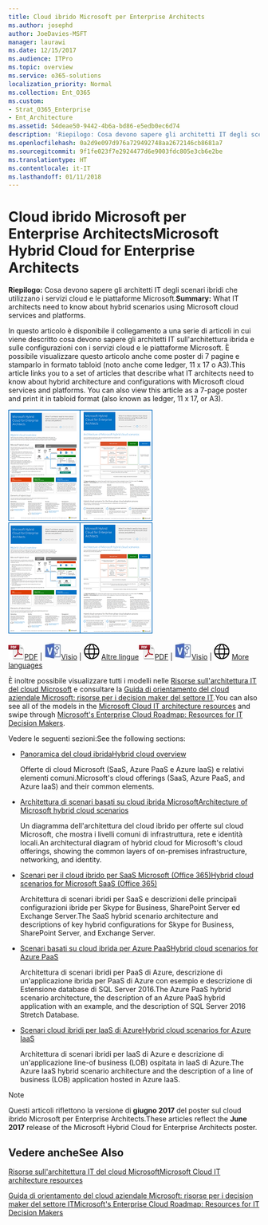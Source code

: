 ```yaml
---
title: Cloud ibrido Microsoft per Enterprise Architects
ms.author: josephd
author: JoeDavies-MSFT
manager: laurawi
ms.date: 12/15/2017
ms.audience: ITPro
ms.topic: overview
ms.service: o365-solutions
localization_priority: Normal
ms.collection: Ent_O365
ms.custom:
- Strat_O365_Enterprise
- Ent_Architecture
ms.assetid: 54deae50-9442-4b6a-bd86-e5edb0ec6d74
description: 'Riepilogo: Cosa devono sapere gli architetti IT degli scenari ibridi che utilizzano i servizi cloud e le piattaforme Microsoft.'
ms.openlocfilehash: 0a2d9e097d976a729492748aa2672146cb8681a7
ms.sourcegitcommit: 9f1fe023f7e2924477d6e9003fdc805e3cb6e2be
ms.translationtype: HT
ms.contentlocale: it-IT
ms.lasthandoff: 01/11/2018
---
```

# <a name="microsoft-hybrid-cloud-for-enterprise-architects"></a><span data-ttu-id="77e50-103">Cloud ibrido Microsoft per Enterprise Architects</span><span class="sxs-lookup"><span data-stu-id="77e50-103">Microsoft Hybrid Cloud for Enterprise Architects</span></span>

 <span data-ttu-id="77e50-104">**Riepilogo:** Cosa devono sapere gli architetti IT degli scenari ibridi che utilizzano i servizi cloud e le piattaforme Microsoft.</span><span class="sxs-lookup"><span data-stu-id="77e50-104">**Summary:** What IT architects need to know about hybrid scenarios using Microsoft cloud services and platforms.</span></span>
  
<span data-ttu-id="77e50-p101">In questo articolo è disponibile il collegamento a una serie di articoli in cui viene descritto cosa devono sapere gli architetti IT sull'architettura ibrida e sulle configurazioni con i servizi cloud e le piattaforme Microsoft. È possibile visualizzare questo articolo anche come poster di 7 pagine e stamparlo in formato tabloid (noto anche come ledger, 11 x 17 o A3).</span><span class="sxs-lookup"><span data-stu-id="77e50-p101">This article links you to a set of articles that describe what IT architects need to know about hybrid architecture and configurations with Microsoft cloud services and platforms. You can also view this article as a 7-page poster and print it in tabloid format (also known as ledger, 11 x 17, or A3).</span></span>
  
<span data-ttu-id="77e50-107">[![Immagine di scorrimento per modello ibrido del cloud Microsoft](images/Hybrid_Poster/Hybrid_Cloud_Thumbnail.png)](https://www.microsoft.com/download/details.aspx?id=54424
)</span><span class="sxs-lookup"><span data-stu-id="77e50-107">[![Thumb image for the Microsoft hybrid cloud model](images/Hybrid_Poster/Hybrid_Cloud_Thumbnail.png)](https://www.microsoft.com/download/details.aspx?id=54424
)</span></span>
  
<span data-ttu-id="77e50-108">![File PDF](images/Common_Images/PDFIcon.png)[PDF](https://go.microsoft.com/fwlink/p/?linkid=842082) | ![File Visio](images/Common_Images/VisioIcon.png)[Visio](https://go.microsoft.com/fwlink/p/?linkid=842083) | ![Visualizzare una pagina con le versioni in altre lingue](images/Common_Images/GlobeIcon.png)
[Altre lingue](https://www.microsoft.com/download/details.aspx?id=54424)</span><span class="sxs-lookup"><span data-stu-id="77e50-108">![PDF file](images/Common_Images/PDFIcon.png)[PDF](https://go.microsoft.com/fwlink/p/?linkid=842082) | ![Visio file](images/Common_Images/VisioIcon.png)[Visio](https://go.microsoft.com/fwlink/p/?linkid=842083) | ![See a page with versions in additional languages](images/Common_Images/GlobeIcon.png)
[More languages](https://www.microsoft.com/download/details.aspx?id=54424)</span></span>
  
<span data-ttu-id="77e50-109">È inoltre possibile visualizzare tutti i modelli nelle [Risorse sull'architettura IT del cloud Microsoft](microsoft-cloud-it-architecture-resources.md) e consultare la [Guida di orientamento del cloud aziendale Microsoft: risorse per i decision maker del settore IT](https://aka.ms/cloudarchitecture).</span><span class="sxs-lookup"><span data-stu-id="77e50-109">You can also see all of the models in the [Microsoft Cloud IT architecture resources](microsoft-cloud-it-architecture-resources.md) and swipe through [Microsoft's Enterprise Cloud Roadmap: Resources for IT Decision Makers](https://aka.ms/cloudarchitecture).</span></span>
  
<span data-ttu-id="77e50-110">Vedere le seguenti sezioni:</span><span class="sxs-lookup"><span data-stu-id="77e50-110">See the following sections:</span></span>
  
- [<span data-ttu-id="77e50-111">Panoramica del cloud ibrida</span><span class="sxs-lookup"><span data-stu-id="77e50-111">Hybrid cloud overview</span></span>](hybrid-cloud-overview.md)
    
    <span data-ttu-id="77e50-112">Offerte di cloud Microsoft (SaaS, Azure PaaS e Azure IaaS) e relativi elementi comuni.</span><span class="sxs-lookup"><span data-stu-id="77e50-112">Microsoft's cloud offerings (SaaS, Azure PaaS, and Azure IaaS) and their common elements.</span></span>
    
- [<span data-ttu-id="77e50-113">Architettura di scenari basati su cloud ibrida Microsoft</span><span class="sxs-lookup"><span data-stu-id="77e50-113">Architecture of Microsoft hybrid cloud scenarios</span></span>](architecture-of-microsoft-hybrid-cloud-scenarios.md)
    
    <span data-ttu-id="77e50-114">Un diagramma dell'architettura del cloud ibrido per offerte sul cloud Microsoft, che mostra i livelli comuni di infrastruttura, rete e identità locali.</span><span class="sxs-lookup"><span data-stu-id="77e50-114">An architectural diagram of hybrid cloud for Microsoft's cloud offerings, showing the common layers of on-premises infrastructure, networking, and identity.</span></span>
    
- [<span data-ttu-id="77e50-115">Scenari per il cloud ibrido per SaaS Microsoft (Office 365)</span><span class="sxs-lookup"><span data-stu-id="77e50-115">Hybrid cloud scenarios for Microsoft SaaS (Office 365)</span></span>](hybrid-cloud-scenarios-for-microsoft-saas-office-365.md)
    
    <span data-ttu-id="77e50-116">Architettura di scenari ibridi per SaaS e descrizioni delle principali configurazioni ibride per Skype for Business, SharePoint Server ed Exchange Server.</span><span class="sxs-lookup"><span data-stu-id="77e50-116">The SaaS hybrid scenario architecture and descriptions of key hybrid configurations for Skype for Business, SharePoint Server, and Exchange Server.</span></span>
    
- [<span data-ttu-id="77e50-117">Scenari basati su cloud ibrida per Azure PaaS</span><span class="sxs-lookup"><span data-stu-id="77e50-117">Hybrid cloud scenarios for Azure PaaS</span></span>](hybrid-cloud-scenarios-for-azure-paas.md)
    
    <span data-ttu-id="77e50-118">Architettura di scenari ibridi per PaaS di Azure, descrizione di un'applicazione ibrida per PaaS di Azure con esempio e descrizione di Estensione database di SQL Server 2016.</span><span class="sxs-lookup"><span data-stu-id="77e50-118">The Azure PaaS hybrid scenario architecture, the description of an Azure PaaS hybrid application with an example, and the description of SQL Server 2016 Stretch Database.</span></span>
    
- [<span data-ttu-id="77e50-119">Scenari cloud ibridi per IaaS di Azure</span><span class="sxs-lookup"><span data-stu-id="77e50-119">Hybrid cloud scenarios for Azure IaaS</span></span>](hybrid-cloud-scenarios-for-azure-iaas.md)
    
    <span data-ttu-id="77e50-120">Architettura di scenari ibridi per IaaS di Azure e descrizione di un'applicazione line-of business (LOB) ospitata in IaaS di Azure.</span><span class="sxs-lookup"><span data-stu-id="77e50-120">The Azure IaaS hybrid scenario architecture and the description of a line of business (LOB) application hosted in Azure IaaS.</span></span>
    
> [!NOTE]
> <span data-ttu-id="77e50-121">Questi articoli riflettono la versione di **giugno 2017** del poster sul cloud ibrido Microsoft per Enterprise Architects.</span><span class="sxs-lookup"><span data-stu-id="77e50-121">These articles reflect the **June 2017** release of the Microsoft Hybrid Cloud for Enterprise Architects poster.</span></span>
  
## <a name="see-also"></a><span data-ttu-id="77e50-122">Vedere anche</span><span class="sxs-lookup"><span data-stu-id="77e50-122">See Also</span></span>

[<span data-ttu-id="77e50-123">Risorse sull'architettura IT del cloud Microsoft</span><span class="sxs-lookup"><span data-stu-id="77e50-123">Microsoft Cloud IT architecture resources</span></span>](microsoft-cloud-it-architecture-resources.md)

<span data-ttu-id="77e50-124">[Guida di orientamento del cloud aziendale Microsoft: risorse per i decision maker del settore IT](https://sway.com/FJ2xsyWtkJc2taRD)</span><span class="sxs-lookup"><span data-stu-id="77e50-124">[Microsoft's Enterprise Cloud Roadmap: Resources for IT Decision Makers](https://sway.com/FJ2xsyWtkJc2taRD)</span></span>




